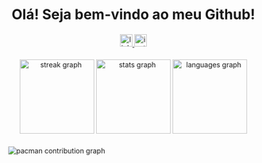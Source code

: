 <h1 align="center">Olá! Seja bem-vindo ao meu Github!</h1>

###


<div align="center">
  <a href="https://www.linkedin.com/in/iannlucasdev/" target="_blank">
    <img src="https://img.shields.io/static/v1?message=LinkedIn&logo=linkedin&label=&color=0077B5&logoColor=white&labelColor=&style=for-the-badge" height="25" alt="linkedin logo"  />
  </a>
  <a href="https://www.instagram.com/iannzin30/?next=%2F" target="_blank">
    <img src="https://img.shields.io/static/v1?message=Instagram&logo=instagram&label=&color=E4405F&logoColor=white&labelColor=&style=for-the-badge" height="25" alt="instagram logo"  />
  </a>
</div>

###

<div align="center">
  <img src="https://streak-stats.demolab.com?user=iannlucasz&locale=en&mode=daily&theme=dracula&hide_border=false&border_radius=5&order=3" height="150" alt="streak graph"  />
  <img src="https://github-readme-stats.vercel.app/api?username=iannlucasz&hide_title=false&hide_rank=false&show_icons=true&include_all_commits=true&count_private=true&disable_animations=false&theme=dracula&locale=en&hide_border=false&order=1" height="150" alt="stats graph"  />
  <img src="https://github-readme-stats.vercel.app/api/top-langs?username=iannlucasz&locale=en&hide_title=false&layout=compact&card_width=320&langs_count=5&theme=dracula&hide_border=false&order=2" height="150" alt="languages graph"  />
</div>

###

<picture>
  <source media="(prefers-color-scheme: dark)" srcset="https://raw.githubusercontent.com/iannlucasz/iannlucasz/output/pacman-contribution-graph-dark.svg">
  <source media="(prefers-color-scheme: light)" srcset="https://raw.githubusercontent.com/iannlucasz/iannlucasz/output/pacman-contribution-graph.svg">
  <img alt="pacman contribution graph" src="https://raw.githubusercontent.com/iannlucasz/iannlucasz/output/pacman-contribution-graph.svg">
</picture>

###
